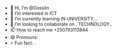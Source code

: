 - 👋 Hi, I’m @Gosslin
- 👀 I’m interested in ICT
- 🌱 I’m currently learning IN UNIVERSITY...
- 💞️ I’m looking to collaborate on . TECHNOLOGY..
- 📫 How to reach me +250793113844
- 😄 Pronouns:
- ⚡ Fun fact: .

<!---
Gosslin/Gosslin is a ✨ special ✨ repository because its `README.md` (this file) appears on your GitHub profile.
You can click the Preview link to take a look at your changes.
--->

